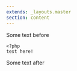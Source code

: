 ```yaml
---
extends: _layouts.master
section: content
---
```


Some text before


    <?php
    test here!


Some text after